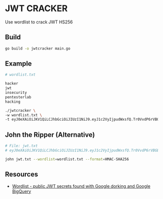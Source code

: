 # JWT CRACKER

Use wordlist to crack JWT HS256

## Build

```bash
go build -o jwtcracker main.go
```

## Example

```bash
# wordlist.txt

hacker
jwt
insecurity
pentesterlab
hacking
```

```bash
./jwtcracker \
-w wordlist.txt \
-t eyJ0eXAiOiJKV1QiLCJhbGciOiJIUzI1NiJ9.eyJ1c2VyIjpudWxsfQ.Tr0VvdP6rVBGBGuI_luxGCOaz6BbhC6IxRTlKOW8UjM
```

## John the Ripper (Alternative)

```bash
# File: jwt.txt
# eyJ0eXAiOiJKV1QiLCJhbGciOiJIUzI1NiJ9.eyJ1c2VyIjpudWxsfQ.Tr0VvdP6rVBGBGuI_luxGCOaz6BbhC6IxRTlKOW8UjM

john jwt.txt --wordlist=wordlist.txt --format=HMAC-SHA256
```

## Resources

- [Wordlist - public JWT secrets found with Google dorking and Google BigQuery](https://github.com/wallarm/jwt-secrets)
